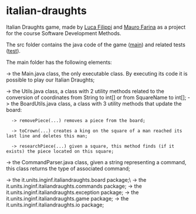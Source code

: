 # italian-draughts

Italian Draughts game, made by [Luca Filippi](https://github.com/Luca-Filippi) and [Mauro Farina](https://github.com/mauro-farina) as a project for the course Software Development Methods.

The src folder contains the java code of the game ([main](https://github.com/mauro-farina/italian-draughts/tree/main/src/main/java/it/units/inginf/italiandraughts)) and related tests ([test](https://github.com/mauro-farina/italian-draughts/tree/main/src/test/java/it/units/inginf/italiandraughts)).

The main folder has the following elements:

-> the Main.java class, the only executable class. By executing its code it is possible to play our Italian Draughts;

-> the Utils.java class, a class with 2 utility methods related to the conversion of coordinates from String to int[] or from SquareName to int[];
-> the BoardUtils.java class, a class with 3 utility methods that update the board:

      -> removePiece(...) removes a piece from the board;
      
      -> toCrown(...) creates a king on the square of a man reached its last line and deletes this man;
      
      -> researchPiece(...) given a square, this method finds (if it exists) the piece located on this square;
      
-> the CommandParser.java class, given a string representing a command, this class returns the type of associated command;

-> the it.units.inginf.italiandraughts.board package;\\
-> the it.units.inginf.italiandraughts.commands package;
-> the it.units.inginf.italiandraughts.exception package;
-> the it.units.inginf.italiandraughts.game package;
-> the it.units.inginf.italiandraughts.io package;
